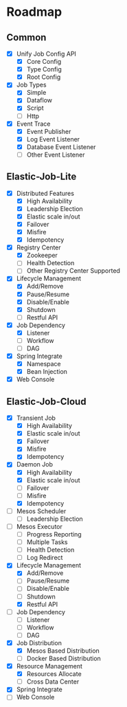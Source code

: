 # Roadmap

## Common
- [x] Unify Job Config API
    - [x] Core Config
    - [x] Type Config
    - [x] Root Config
- [x] Job Types
    - [x] Simple
    - [x] Dataflow
    - [x] Script
    - [ ] Http
- [x] Event Trace
    - [x] Event Publisher
    - [x] Log Event Listener
    - [x] Database Event Listener
    - [ ] Other Event Listener

## Elastic-Job-Lite
- [x] Distributed Features
    - [x] High Availability
    - [x] Leadership Election
    - [x] Elastic scale in/out
    - [x] Failover
    - [x] Misfire
    - [x] Idempotency
- [x] Registry Center
    - [x] Zookeeper
    - [ ] Health Detection
    - [ ] Other Registry Center Supported
- [x] Lifecycle Management
    - [x] Add/Remove
    - [x] Pause/Resume
    - [x] Disable/Enable
    - [x] Shutdown
    - [ ] Restful API
- [x] Job Dependency
    - [x] Listener
    - [ ] Workflow
    - [ ] DAG
- [x] Spring Integrate
    - [x] Namespace
    - [x] Bean Injection
- [x] Web Console

## Elastic-Job-Cloud
- [x] Transient Job
    - [x] High Availability
    - [x] Elastic scale in/out
    - [x] Failover
    - [x] Misfire
    - [x] Idempotency
- [x] Daemon Job
    - [x] High Availability
    - [x] Elastic scale in/out
    - [ ] Failover
    - [ ] Misfire
    - [x] Idempotency
- [ ] Mesos Scheduler
    - [ ] Leadership Election
- [ ] Mesos Executor
    - [ ] Progress Reporting
    - [ ] Multiple Tasks
    - [ ] Health Detection
    - [ ] Log Redirect
- [x] Lifecycle Management
    - [x] Add/Remove
    - [ ] Pause/Resume
    - [ ] Disable/Enable
    - [ ] Shutdown
    - [x] Restful API
- [ ] Job Dependency
    - [ ] Listener
    - [ ] Workflow
    - [ ] DAG
- [x] Job Distribution
    - [x] Mesos Based Distribution
    - [ ] Docker Based Distribution
- [x] Resource Management
    - [x] Resources Allocate
    - [ ] Cross Data Center
- [x] Spring Integrate
- [ ] Web Console
